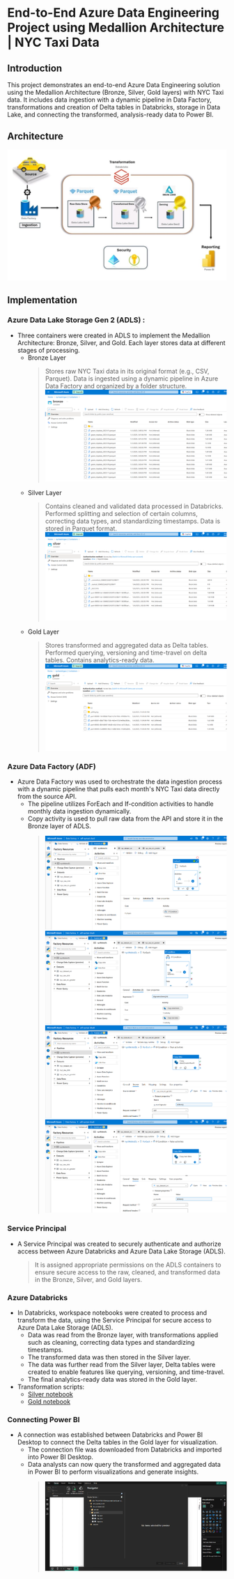 # End-to-End Azure Data Engineering Project using Medallion Architecture | NYC Taxi Data
## Introduction
This project demonstrates an end-to-end Azure Data Engineering solution using the Medallion Architecture (Bronze, Silver, Gold layers) with NYC Taxi data. It includes data ingestion with a dynamic pipeline in Data Factory, transformations and creation of Delta tables in Databricks, storage in Data Lake, and connecting the transformed, analysis-ready data to Power BI.
## Architecture
![Project Architecture Diagram](Architecture_diagram_nt.jpg)
## Implementation
### Azure Data Lake Storage Gen 2 (ADLS) : 
+ Three containers were created in ADLS to implement the Medallion Architecture: Bronze, Silver, and Gold. Each layer stores data at different stages of processing.
  - Bronze Layer
    > Stores raw NYC Taxi data in its original format (e.g., CSV, Parquet).
    > Data is ingested using a dynamic pipeline in Azure Data Factory and organized by a folder structure.
    > ![Bronze Layer ADLS](https://github.com/Mohamed-Shadi/azure-project2-nyctaxi/blob/main/Screenshots/bronze%20layer_nt.png)
  - Silver Layer
    > Contains cleaned and validated data processed in Databricks.
    > Performed splitting and selection of certain columns, correcting data types, and standardizing timestamps.
    > Data is stored in Parquet format.
    > ![Silver Layer ADLS](https://github.com/Mohamed-Shadi/azure-project2-nyctaxi/blob/main/Screenshots/silver%20layer_nt.png)
  - Gold Layer
    > Stores transformed and aggregated data as Delta tables.
    > Performed querying, versioning and time-travel on delta tables.
    > Contains analytics-ready data.
    > ![Gold Layer ADLS](https://github.com/Mohamed-Shadi/azure-project2-nyctaxi/blob/main/Screenshots/gold%20layer_nt.png)
### Azure Data Factory (ADF)
+ Azure Data Factory was used to orchestrate the data ingestion process with a dynamic pipeline that pulls each month's NYC Taxi data directly from the source API.
  - The pipeline utilizes ForEach and If-condition activities to handle monthly data ingestion dynamically.
  - Copy activity is used to pull raw data from the API and store it in the Bronze layer of ADLS.
    > ![ADF ForEach](https://github.com/Mohamed-Shadi/azure-project2-nyctaxi/blob/main/Screenshots/ADF1.png)
    > ![ADF If-condition](https://github.com/Mohamed-Shadi/azure-project2-nyctaxi/blob/main/Screenshots/ADF2.png)
    > ![ADF Copy1](https://github.com/Mohamed-Shadi/azure-project2-nyctaxi/blob/main/Screenshots/ADF3.png)
    > ![ADF Copy2](https://github.com/Mohamed-Shadi/azure-project2-nyctaxi/blob/main/Screenshots/ADF4.png)
### Service Principal
+ A Service Principal was created to securely authenticate and authorize access between Azure Databricks and Azure Data Lake Storage (ADLS).
  > It is assigned appropriate permissions on the ADLS containers to ensure secure access to the raw, cleaned, and transformed data in the Bronze, Silver, and Gold layers.
### Azure Databricks
+ In Databricks, workspace notebooks were created to process and transform the data, using the Service Principal for secure access to Azure Data Lake Storage (ADLS).
  - Data was read from the Bronze layer, with transformations applied such as cleaning, correcting data types and standardizing timestamps.
  - The transformed data was then stored in the Silver layer.
  - The data was further read from the Silver layer, Delta tables were created to enable features like querying, versioning, and time-travel.
  - The final analytics-ready data was stored in the Gold layer.
+ Transformation scripts:
  - [Silver notebook](https://github.com/Mohamed-Shadi/azure-project2-nyctaxi/blob/main/silver_notebook.ipynb)
  - [Gold notebook](https://github.com/Mohamed-Shadi/azure-project2-nyctaxi/blob/main/gold_notebook.ipynb)
### Connecting Power BI
+ A connection was established between Databricks and Power BI Desktop to connect the Delta tables in the Gold layer for visualization.
  - The connection file was downloaded from Databricks and imported into Power BI Desktop.
  - Data analysts can now query the transformed and aggregated data in Power BI to perform visualizations and generate insights.
    > ![Power BI Connection](https://github.com/Mohamed-Shadi/azure-project2-nyctaxi/blob/main/Screenshots/PBI%20connection.png)

